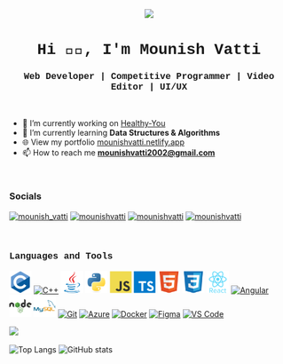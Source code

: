 <div id="header" align="center">
  <img src="https://user-images.githubusercontent.com/74038190/212284145-bf2c01a8-c448-4f1a-b911-996024c84606.gif">
</div>

<h1 align="center" style="font-family: 'Courier New', monospace;">Hi 👋🏻, I'm Mounish Vatti</h1>
<h3 align="center" style="font-family: 'Courier New', monospace;">Web Developer  |  Competitive Programmer  |  Video Editor  |  UI/UX</h3>
<br>

- 🔭 I’m currently working on [Healthy-You](https://github.com/mounishvatti/healthy-you-app)
- 🌱 I’m currently learning **Data Structures & Algorithms**
- 🌐 View my portfolio [mounishvatti.netlify.app](https://mounishvatti.netlify.app/)
- 📫 How to reach me **mounishvatti2002@gmail.com**

<br>

<h3 align="left">Socials</h3>
<p align="left">
  <a href="https://twitter.com/mounish_vatti" target="blank"><img align="center" src="https://raw.githubusercontent.com/rahuldkjain/github-profile-readme-generator/master/src/images/icons/Social/twitter.svg" alt="mounish_vatti" height="30" width="40" /></a>
  <a href="https://linkedin.com/in/mounishvatti" target="blank"><img align="center" src="https://raw.githubusercontent.com/rahuldkjain/github-profile-readme-generator/master/src/images/icons/Social/linked-in-alt.svg" alt="mounishvatti" height="30" width="40" /></a>
  <a href="https://fb.com/mounishvatti" target="blank"><img align="center" src="https://raw.githubusercontent.com/rahuldkjain/github-profile-readme-generator/master/src/images/icons/Social/facebook.svg" alt="mounishvatti" height="30" width="40" /></a>
  <a href="https://instagram.com/mounishvatti" target="blank"><img align="center" src="https://raw.githubusercontent.com/rahuldkjain/github-profile-readme-generator/master/src/images/icons/Social/instagram.svg" alt="mounishvatti" height="30" width="40" /></a>
</p>

<br>
<h3 align="left" style="font-family: 'Courier New', monospace;">Languages and Tools</h3>
<p align="left">
  <!-- Programming Languages -->
  <a href="#" target="_blank" rel="noreferrer"><img src="https://raw.githubusercontent.com/devicons/devicon/master/icons/c/c-original.svg" alt="C" width="40" height="40"/></a>
  <a href="#" target="_blank" rel="noreferrer"><img src="https://cdn.jsdelivr.net/gh/devicons/devicon/icons/cplusplus/cplusplus-original.svg" alt="C++" width="40" height="40"/></a>
  <a href="#" target="_blank" rel="noreferrer"><img src="https://raw.githubusercontent.com/devicons/devicon/master/icons/java/java-original.svg" alt="Java" width="40" height="40"/></a>
  <a href="#" target="_blank" rel="noreferrer"><img src="https://raw.githubusercontent.com/devicons/devicon/master/icons/python/python-original.svg" alt="Python" width="40" height="40"/></a>
  <a href="#" target="_blank" rel="noreferrer"><img src="https://raw.githubusercontent.com/devicons/devicon/master/icons/javascript/javascript-original.svg" alt="JavaScript" width="40" height="40"/></a>
  <a href="#" target="_blank" rel="noreferrer"><img src="https://raw.githubusercontent.com/devicons/devicon/master/icons/typescript/typescript-original.svg" alt="TypeScript" width="40" height="40"/></a>
  <a href="#" target="_blank" rel="noreferrer"><img src="https://raw.githubusercontent.com/devicons/devicon/master/icons/html5/html5-original.svg" alt="HTML5" width="40" height="40"/></a>
  <a href="#" target="_blank" rel="noreferrer"><img src="https://raw.githubusercontent.com/devicons/devicon/master/icons/css3/css3-original.svg" alt="CSS3" width="40" height="40"/></a>
  <!-- Frontend Frameworks -->
  <a href="#" target="_blank" rel="noreferrer"><img src="https://raw.githubusercontent.com/devicons/devicon/master/icons/react/react-original-wordmark.svg" alt="React" width="40" height="40"/></a>
  <a href="#" target="_blank" rel="noreferrer"><img src="https://angular.io/assets/images/logos/angular/angular.svg" alt="Angular" width="40" height="40"/></a>
  <!-- Backend Frameworks -->
  <a href="#" target="_blank" rel="noreferrer"><img src="https://raw.githubusercontent.com/devicons/devicon/master/icons/nodejs/nodejs-original-wordmark.svg" alt="Node.js" width="40" height="40"/></a>
  <!-- Databases -->
  <a href="#" target="_blank" rel="noreferrer"><img src="https://raw.githubusercontent.com/devicons/devicon/master/icons/mysql/mysql-original-wordmark.svg" alt="MySQL" width="40" height="40"/></a>
  <!-- Version Control -->
  <a href="#" target="_blank" rel="noreferrer"><img src="https://www.vectorlogo.zone/logos/git-scm/git-scm-icon.svg" alt="Git" width="40" height="40"/></a>
  <!-- Cloud Services -->
  <a href="#" target="_blank" rel="noreferrer"><img src="https://www.vectorlogo.zone/logos/microsoft_azure/microsoft_azure-icon.svg" alt="Azure" width="40" height="40"/></a>
  <!-- Containerization -->
  <a href="#" target="_blank" rel="noreferrer"><img src="https://cdn.jsdelivr.net/gh/devicons/devicon/icons/docker/docker-plain.svg" alt="Docker" width="40" height="40"/></a>
  <!-- Other Tools -->
  <a href="#" target="_blank" rel="noreferrer"><img src="https://www.vectorlogo.zone/logos/figma/figma-icon.svg" alt="Figma" width="40" height="40"/></a>
  <a href="#" target="_blank" rel="noreferrer"><img src="https://www.vectorlogo.zone/logos/visualstudio_code/visualstudio_code-icon.svg" alt="VS Code" width="40" height="40"/></a>
</p>

<img src="https://user-images.githubusercontent.com/74038190/212284100-561aa473-3905-4a80-b561-0d28506553ee.gif"/>
<br>

![Top Langs](https://github-readme-stats.vercel.app/api/top-langs/?username=mounishvatti&hide_progress=false&theme=transparent&layout=donut)
![GitHub stats](https://github-readme-stats.vercel.app/api?username=mounishvatti&theme=transparent&show_icons=true)
